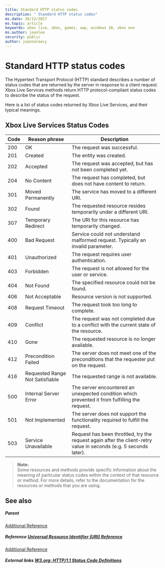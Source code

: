 ```yaml
---
title: Standard HTTP status codes
description: " Standard HTTP status codes"
ms.date: 10/12/2017
ms.topic: article
keywords: xbox live, xbox, games, uwp, windows 10, xbox one
ms.author: joanlee
security: public
author: joannaleecy
---
```


# Standard HTTP status codes
 
The Hypertext Transport Protocol (HTTP) standard describes a number of status codes that are returned by the server in response to a client request. Xbox Live Services methods return HTTP protocol-compliant status codes to describe the status of the request.
 
Here is a list of status codes returned by Xbox Live Services, and their typical meanings.
 
<a id="ID4EAB"></a>

 
## Xbox Live Services Status Codes
 
| Code| Reason phrase| Description| 
| --- | --- | --- | 
| 200| OK| The request was successful.| 
| 201| Created| The entity was created.| 
| 202| Accepted| The request was accepted, but has not been completed yet.| 
| 204| No Content| The request has completed, but does not have content to return.| 
| 301| Moved Permanently| The service has moved to a different URI.| 
| 302| Found| The requested resource resides temporarily under a different URI.| 
| 307| Temporary Redirect| The URI for this resource has temporarily changed.| 
| 400| Bad Request| Service could not understand malformed request. Typically an invalid parameter.| 
| 401| Unauthorized| The request requires user authentication.| 
| 403| Forbidden| The request is not allowed for the user or service.| 
| 404| Not Found| The specified resource could not be found.| 
| 406| Not Acceptable| Resource version is not supported.| 
| 408| Request Timeout| The request took too long to complete.| 
| 409| Conflict| The request was not completed due to a conflict with the current state of the resource.| 
| 410| Gone| The requested resource is no longer available.| 
| 412| Precondition Failed| The server does not meet one of the preconditions that the requester put on the request.| 
| 416| Requested Range Not Satisfiable| The requested range is not available.| 
| 500| Internal Server Error| The server encountered an unexpected condition which prevented it from fulfilling the request.| 
| 501| Not Implemented| The server does not support the functionality required to fulfill the request.| 
| 503| Service Unavailable| Request has been throttled, try the request again after the client-retry value in seconds (e.g. 5 seconds later).| 
 

> **Note:**   
> Some resources and methods provide specific information about the meaning of particular status codes within the context of that resource or method. For more details, refer to the documentation for the resources or methods that you are using. 

  
<a id="ID4E3BAC"></a>

 
## See also
 
<a id="ID4E5BAC"></a>

 
##### Parent  

[Additional Reference](atoc-xboxlivews-reference-additional.md)

  
<a id="ID4EKCAC"></a>

 
##### Reference  [Universal Resource Identifier (URI) Reference](../uri/atoc-xboxlivews-reference-uris.md)

 [Additional Reference](atoc-xboxlivews-reference-additional.md)

  
<a id="ID4EZCAC"></a>

 
##### External links  [W3.org: HTTP/1.1 Status Code Definitions](https://www.w3.org/Protocols/rfc2616/rfc2616-sec10.html#sec10)

   